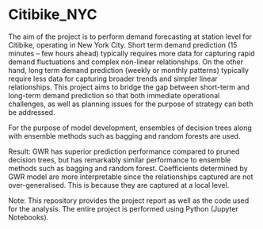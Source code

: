 # Citibike_NYC
The aim of the project is to perform demand forecasting at station level for Citibike, operating in New York City. Short term demand prediction (15 minutes – few hours ahead) typically requires more data for capturing rapid demand fluctuations and complex non-linear relationships. On the other hand, long term demand prediction (weekly or monthly patterns) typically require less data for capturing broader trends and simpler linear relationships. This project aims to bridge the gap between short-term and long-term demand prediction so that both immediate operational challenges, as well as planning issues for the purpose of strategy can both be addressed.

For the purpose of model development, ensembles of decision trees along with ensemble methods such as bagging and random forests are used.

Result: GWR has superior prediction performance compared to pruned decision trees, but has remarkably similar performance to ensemble methods such as bagging and random forest. Coefficients determined by GWR model are more interpretable since the relationships captured are not over-generalised. This is because they are captured at a local level.

Note: This repository provides the project report as well as the code used for the analysis. The entire project is performed using Python (Jupyter Notebooks).

